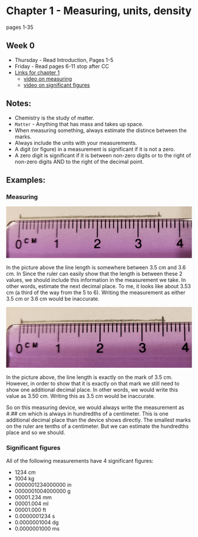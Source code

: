 # Chapter 1 - Measuring, units, density
pages 1-35

## Week 0
- Thursday - Read Introduction, Pages 1-5
- Friday - Read pages 6-11 stop after CC
- [Links for chapter 1](https://bereanbuilders.com/ecomm/online-content/discovering-design-with-chemistry/ddc-chapter-1/)
  - [video on measuring](https://www.youtube.com/watch?v=7MzuinoHJg8)
  - [video on significant figures](https://youtu.be/mPAUD2mcHCM)

## Notes:
- Chemistry is the study of matter.
- `Matter` - Anything that has mass and takes up space.
- When measuring something, always estimate the distince between the marks. 
- Always include the units with your measurements.
- A digit (or figure) in a measurement is significant if it is not a zero. 
- A zero digit is significant if it is between non-zero digits or to the right of non-zero digits AND to the right of the decimal point.

## Examples:

### Measuring
![inexact](Ruler-cm-notexact.png)

In the picture above the line length is somewhere between 3.5 cm and 3.6 cm. In Since the ruler can easily show that the length is between these 2 values, we should include this information in the measurement we take. In other words, estimate the next decimal place. To me, it looks like about 3.53 cm (a third of the way from the 5 to 6). Writing the measurement as either 3.5 cm or 3.6 cm would be inaccurate.

![exact](Ruler-cm-exact.png)

In the picture above, the line length is exactly on the mark of 3.5 cm. However, in order to show that it is exactly on that mark we still need to show one additional decimal place. In other words, we would write this value as 3.50 cm. Writing this as 3.5 cm would be inaccurate.

So on this measuring device, we would always write the measurement as #.## cm which is always in hundredths of a centimeter. This is one additional decimal place than the device shows directly. The smallest marks on the ruler are tenths of a centimeter. But we can estimate the hundredths place and so we should.

### Significant figures
All of the following measurements have 4 significant figures:
- 1234 cm
- 1004 kg
- 0000001234000000 in
- 0000001004000000 g
- 00001.234 mm
- 00001.004 ml
- 00001.000 ft
- 0.0000001234 s
- 0.0000001004 dg
- 0.0000001000 ms

